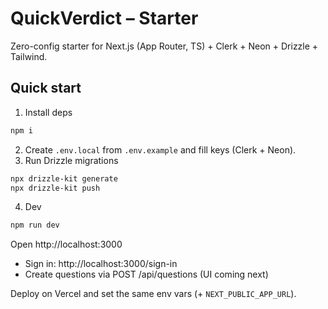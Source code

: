 # QuickVerdict – Starter

Zero-config starter for Next.js (App Router, TS) + Clerk + Neon + Drizzle + Tailwind.

## Quick start

1) Install deps
```bash
npm i
```
2) Create `.env.local` from `.env.example` and fill keys (Clerk + Neon).
3) Run Drizzle migrations
```bash
npx drizzle-kit generate
npx drizzle-kit push
```
4) Dev
```bash
npm run dev
```

Open http://localhost:3000
- Sign in: http://localhost:3000/sign-in
- Create questions via POST /api/questions (UI coming next)

Deploy on Vercel and set the same env vars (+ `NEXT_PUBLIC_APP_URL`).
